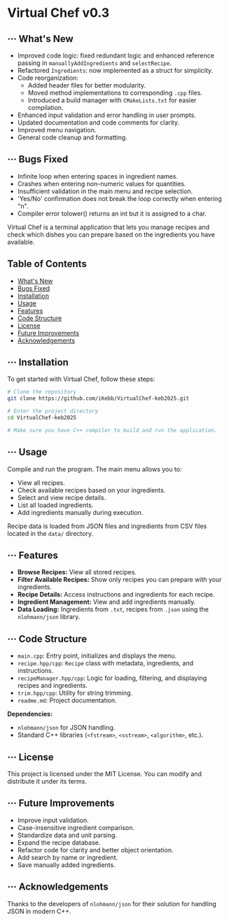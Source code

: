 # Virtual Chef v0.3

## ··· What's New

- Improved code logic: fixed redundant logic and enhanced reference passing in `manuallyAddIngredients` and `selectRecipe`.
- Refactored `Ingredients`: now implemented as a struct for simplicity.
- Code reorganization:
  - Added header files for better modularity.
  - Moved method implementations to corresponding `.cpp` files.
  - Introduced a build manager with `CMakeLists.txt` for easier compilation.
- Enhanced input validation and error handling in user prompts.
- Updated documentation and code comments for clarity.
- Improved menu navigation.
- General code cleanup and formatting.

## ··· Bugs Fixed

- Infinite loop when entering spaces in ingredient names.
- Crashes when entering non-numeric values for quantities.
- Insufficient validation in the main menu and recipe selection.
- 'Yes/No' confirmation does not break the loop correctly when entering "n".
- Compiler error tolower() returns an int but it is assigned to a char.

Virtual Chef is a terminal application that lets you manage recipes and check which dishes you can prepare based on the ingredients you have available.

## Table of Contents
- [What's New](#-whats-new)
- [Bugs Fixed](#bugs-fixed)
- [Installation](#installation)
- [Usage](#usage)
- [Features](#features)
- [Code Structure](#code-structure)
- [License](#license)
- [Future Improvements](#future-improvements)
- [Acknowledgements](#acknowledgements)

## ··· Installation

To get started with Virtual Chef, follow these steps:

```bash
# Clone the repository
git clone https://github.com/iKebb/VirtualChef-keb2025.git

# Enter the project directory
cd VirtualChef-keb2025

# Make sure you have C++ compiler to build and run the application.
```

## ··· Usage

Compile and run the program. The main menu allows you to:

- View all recipes.
- Check available recipes based on your ingredients.
- Select and view recipe details.
- List all loaded ingredients.
- Add ingredients manually during execution.

Recipe data is loaded from JSON files and ingredients from CSV files located in the `data/` directory.

## ··· Features

- **Browse Recipes:** View all stored recipes.
- **Filter Available Recipes:** Show only recipes you can prepare with your ingredients.
- **Recipe Details:** Access instructions and ingredients for each recipe.
- **Ingredient Management:** View and add ingredients manually.
- **Data Loading:** Ingredients from `.txt`, recipes from `.json` using the `nlohmann/json` library.

## ··· Code Structure

- `main.cpp`: Entry point, initializes and displays the menu.
- `recipe.hpp/cpp`: `Recipe` class with metadata, ingredients, and instructions.
- `recipeManager.hpp/cpp`: Logic for loading, filtering, and displaying recipes and ingredients.
- `trim.hpp/cpp`: Utility for string trimming.
- `readme.md`: Project documentation.

**Dependencies:**
- `nlohmann/json` for JSON handling.
- Standard C++ libraries (`<fstream>`, `<sstream>`, `<algorithm>`, etc.).

## ··· License

This project is licensed under the MIT License. You can modify and distribute it under its terms.

## ··· Future Improvements

- Improve input validation.
- Case-insensitive ingredient comparison.
- Standardize data and unit parsing.
- Expand the recipe database.
- Refactor code for clarity and better object orientation.
- Add search by name or ingredient.
- Save manually added ingredients.

## ··· Acknowledgements

Thanks to the developers of `nlohmann/json` for their solution for handling JSON in modern C++.